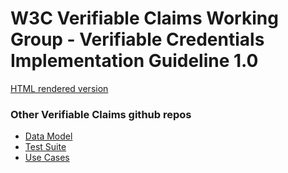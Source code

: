 # W3C Verifiable Claims Working Group - Verifiable Credentials Implementation Guideline 1.0

[HTML rendered version](https://w3c.github.io/vc-imp-guide/)

### Other Verifiable Claims github repos
* [Data Model](https://github.com/w3c/vc-data-model)
* [Test Suite](https://github.com/w3c/vc-test-suite)
* [Use Cases](https://github.com/w3c/vc-use-cases)
